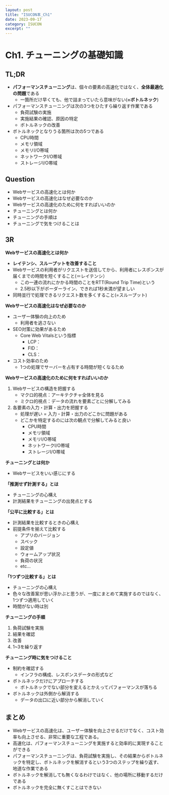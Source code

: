 ```yaml
---
layout: post
title: "ISUCON本_Ch1"
date: 2023-09-17
category: ISUCON
excerpt: ""
---
```

# Ch1. チューニングの基礎知識

## TL;DR
- **パフォーマンスチューニング**は、個々の要素の高速化ではなく、**全体最適化の問題**である
  - 一箇所だけ早くても、他で詰まっていたら意味がない(**=ボトルネック**)
- パフォーマンスチューニングは次の3つをひたすら繰り返す作業である
  - 負荷試験の実施
  - 実施結果の確認、原因の特定
  - ボトルネックの改善
- ボトルネックとなりうる箇所は次の5つである
  - CPU時間
  - メモリ領域
  - メモリI/O帯域
  - ネットワークI/O帯域
  - ストレージI/O帯域 


## Question
- Webサービスの高速化とは何か
- Webサービスの高速化はなぜ必要なのか
- Webサービスの高速化のために何をすればいいのか
- チューニングとは何か
- チューニングの手順は
- チューニングで気をつけることは

## 3R
**Webサービスの高速化とは何か**
- **レイテンシ、スループットを改善すること**
- Webサービスの利用者がリクエストを送信してから、利用者にレスポンスが届くまでの時間を短くすること(＝レイテンシ）
  - この一連の流れにかかる時間のことをRTT(Round Trip Time)という
  - 2.5秒以下がボーダーライン、できれば1秒未満が望ましい
- 同時並行で処理できるリクエスト数を多くすること(=スループット)

**Webサービスの高速化はなぜ必要なのか**
- ユーザー体験の向上のため
  - 利用者を逃さない
- SEO対策に効果があるため
  - Core Web Vitalsという指標
    - LCP：
    - FID：
    - CLS：
- コスト効率のため
  - 1つの処理でサーバーを占有する時間が短くなるため
 
**Webサービスの高速化のために何をすればいいのか**
1. Webサービスの構造を把握する
    - マクロ的視点：アーキテクチャ全体を見る
    - ミクロ的視点：データの流れを要素ごとに分解してみる
2. 各要素の入力・計算・出力を把握する
    - 処理が遅い = 入力・計算・出力のどこかに問題がある
    - どこかを特定するのには次の観点で分解してみると良い
      - CPU時間
      - メモリ領域
      - メモリI/O帯域
      - ネットワークI/O帯域
      - ストレージI/O帯域

**チューニングとは何か**
- Webサービスをいい感じにする

**「推測せず計測する」とは**
- チューニングの心構え
- 計測結果をチューニングの出発点とする

**「公平に比較する」とは**
- 計測結果を比較するときの心構え
- 前提条件を揃えて比較する
  - アプリのバージョン
  - スペック
  - 設定値
  - ウォームアップ状況
  - 負荷の状況
  - etc...

**「1つずつ比較する」とは**
- チューニングの心構え
- 色々な改善案が思い浮かぶと思うが、一度にまとめて実施するのではなく、1つずつ適用していく
- 時間がない時は別

**チューニングの手順**
1. 負荷試験を実施
2. 結果を確認
3. 改善
4. 1~3を繰り返す


**チューニング時に気をつけること**
- 制約を確認する
  - インフラの構成、レスポンスデータの形式など
- ボトルネックだけにアプローチする
  - ボトルネックでない部分を変えるとかえってパフォーマンスが落ちる
- ボトルネックは外側から解消する
  - データの出口に近い部分から解消していく


## まとめ
- Webサービスの高速化は、ユーザー体験を向上させるだけでなく、コスト効率も向上させる、非常に重要な工程である。
- 高速化は、パフォーマンスチューニングを実施すると効率的に実現することができる
- パフォーマンスチューニングは、負荷試験を実施し、その結果からボトルネックを特定し、ボトルネックを解消するという3つのステップを繰り返す、地道な作業である
- ボトルネックを解消しても無くなるわけではなく、他の場所に移動するだけである
- ボトルネックを完全に無くすことはできない
